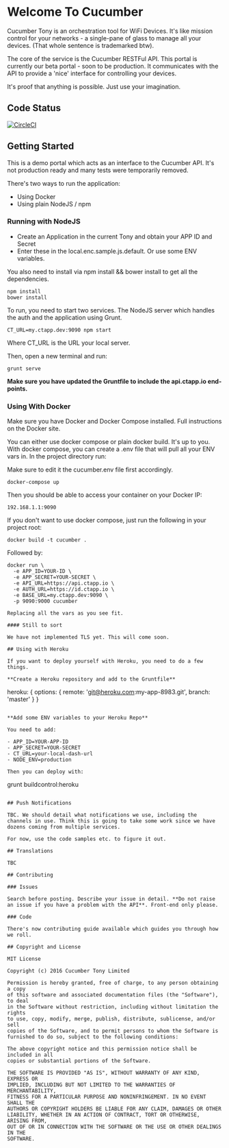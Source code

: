 # Welcome To Cucumber

Cucumber Tony is an orchestration tool for WiFi Devices. It's like mission control for your networks - a single-pane of glass to manage all your devices. (That whole sentence is trademarked btw).

The core of the service is the Cucumber RESTFul API. This portal is currently our beta portal - soon to be production. It communicates with the API to provide a 'nice' interface for controlling your devices.

It's proof that anything is possible. Just use your imagination.

## Code Status

[![CircleCI](https://circleci.com/gh/cucumber-tony/cucumber-frontend.svg?style=svg)](https://circleci.com/gh/cucumber-tony/cucumber-frontend)

## Getting Started

This is a demo portal which acts as an interface to the Cucumber API. It's not production ready and many tests were temporarily removed.

There's two ways to run the application:

- Using Docker
- Using plain NodeJS / npm

### Running with NodeJS

- Create an Application in the current Tony and obtain your APP ID and Secret
- Enter these in the local.enc.sample.js.default. Or use some ENV variables.

You also need to install via npm install && bower install to get all the dependencies.

```
npm install
bower install
```

To run, you need to start two services. The NodeJS server which handles the auth and the application using Grunt.

```
CT_URL=my.ctapp.dev:9090 npm start
```

Where CT_URL is the URL your local server.

Then, open a new terminal and run:

```
grunt serve
```

**Make sure you have updated the Gruntfile to include the api.ctapp.io end-points.**

### Using With Docker

Make sure you have Docker and Docker Compose installed. Full instructions on the Docker site.

You can either use docker compose or plain docker build. It's up to you. With docker compose, you can create a .env file that will pull all your ENV vars in. In the project directory run:

Make sure to edit it the cucumber.env file first accordingly.

```
docker-compose up
 ```

Then you should be able to access your container on your Docker IP:

```
192.168.1.1:9090
```

If you don't want to use docker compose, just run the following in your project root:

```
docker build -t cucumber .
```

Followed by:

```
docker run \
  -e APP_ID=YOUR-ID \
  -e APP_SECRET=YOUR-SECRET \
  -e API_URL=https://api.ctapp.io \
  -e AUTH_URL=https://id.ctapp.io \
  -e BASE_URL=my.ctapp.dev:9090 \
  -p 9090:9000 cucumber

Replacing all the vars as you see fit.

#### Still to sort

We have not implemented TLS yet. This will come soon.

## Using with Heroku

If you want to deploy yourself with Heroku, you need to do a few things.

**Create a Heroku repository and add to the Gruntfile**

```
heroku: {
  options: {
    remote: 'git@heroku.com:my-app-8983.git',
    branch: 'master'
  }
}
```

**Add some ENV variables to your Heroku Repo**

You need to add:

- APP_ID=YOUR-APP-ID
- APP_SECRET=YOUR-SECRET
- CT_URL=your-local-dash-url
- NODE_ENV=production

Then you can deploy with:

```
grunt buildcontrol:heroku
```

## Push Notifications

TBC. We should detail what notifications we use, including the channels in use. Think this is going to take some work since we have dozens coming from multiple services.

For now, use the code samples etc. to figure it out.

## Translations

TBC

## Contributing

### Issues

Search before posting. Describe your issue in detail. **Do not raise an issue if you have a problem with the API**. Front-end only please.

### Code

There's now contributing guide available which guides you through how we roll.

## Copyright and License

MIT License

Copyright (c) 2016 Cucumber Tony Limited

Permission is hereby granted, free of charge, to any person obtaining a copy
of this software and associated documentation files (the "Software"), to deal
in the Software without restriction, including without limitation the rights
to use, copy, modify, merge, publish, distribute, sublicense, and/or sell
copies of the Software, and to permit persons to whom the Software is
furnished to do so, subject to the following conditions:

The above copyright notice and this permission notice shall be included in all
copies or substantial portions of the Software.

THE SOFTWARE IS PROVIDED "AS IS", WITHOUT WARRANTY OF ANY KIND, EXPRESS OR
IMPLIED, INCLUDING BUT NOT LIMITED TO THE WARRANTIES OF MERCHANTABILITY,
FITNESS FOR A PARTICULAR PURPOSE AND NONINFRINGEMENT. IN NO EVENT SHALL THE
AUTHORS OR COPYRIGHT HOLDERS BE LIABLE FOR ANY CLAIM, DAMAGES OR OTHER
LIABILITY, WHETHER IN AN ACTION OF CONTRACT, TORT OR OTHERWISE, ARISING FROM,
OUT OF OR IN CONNECTION WITH THE SOFTWARE OR THE USE OR OTHER DEALINGS IN THE
SOFTWARE.
